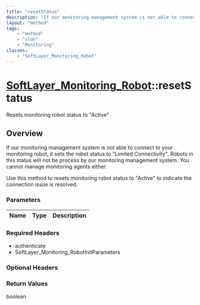 ```yaml
---
title: "resetStatus"
description: "If our monitoring management system is not able to connect to your monitoring robot, it sets the robot status to 'Limite... "
layout: "method"
tags:
    - "method"
    - "sldn"
    - "Monitoring"
classes:
    - "SoftLayer_Monitoring_Robot"
---
```

# [SoftLayer_Monitoring_Robot](/reference/services/SoftLayer_Monitoring_Robot)::resetStatus

Resets monitoring robot status to "Active"


## Overview 
If our monitoring management system is not able to connect to your monitoring robot, it sets the robot status to "Limited Connectivity". Robots in this status will not be process by our monitoring management system. You cannot manage monitoring agents either. 

Use this method to resets monitoring robot status to "Active" to indicate the connection issue is resolved. 

### Parameters 
|Name | Type | Description |
| --- | --- | --- |


### Required Headers
* authenticate
* SoftLayer_Monitoring_RobotInitParameters

### Optional Headers

### Return Values
boolean

